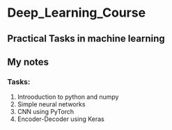 # Deep_Learning_Course

## Practical Tasks in machine learning
## My notes

### Tasks:
1. Introoduction to python and numpy
2. Simple neural networks
3. CNN using PyTorch
4. Encoder-Decoder using Keras
